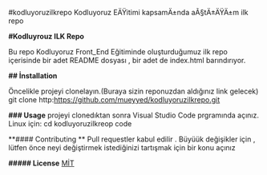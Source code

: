#kodluyoruzilkrepo
Kodluyoruz EÄŸitimi kapsamÄ±nda aÃ§tÄ±ÄŸÄ±m ilk repo

**#Kodluyrouz ILK Repo** 

Bu repo Kodluyoruz Front_End Eğitiminde oluşturduğumuz ilk repo içerisinde bir adet README dosyası , bir adet de index.html barındırıyor.

**## İnstallation**

Öncelikle projeyi clonelayın.(Buraya sizin reponuzdan aldığınız link gelecek)
git clone http:https://github.com/mueyyed/kodluyoruzilkrepo.git

**### Usage**
projeyi clonedıktan sonra Visual Studio Code prgramında açınız.
Linux için:
cd kodluyoruzilkreop
code

**#### Contributing **
Pull requestler kabul edilir . Büyüük değişikler için , lütfen önce neyi değiştirmek istediğinizi tartışmak için bir konu açınız 

**##### License**
[MİT](https://www.google.com/search?q=mit+university&rlz=1C1CHBF_enTR928TR928&ei=Z4XmYL-CN4O4kwWG6bfoCQ&gs_ssp=eJzj4tDP1TcwKSqvMGD04svNLFEozcssSy0qziypBABtJQj4&oq=mit+uni&gs_lcp=Cgdnd3Mtd2l6EAMYADIHCC4QQxCTAjIECAAQQzICCAAyAggAMgIIADICCAAyAggAMgQIABBDMgIILjICCAA6BwgAEEcQsAM6BwgAELADEEM6DQguELADEMgDEEMQkwI6CgguELADEMgDEEM6BAguEEM6BggAEBYQHjoICAAQFhAKEB5KBQg4EgExSgQIQRgAUMYoWNQ9YO1NaARwAngAgAGmAogBiBCSAQMyLTiYAQCgAQGqAQdnd3Mtd2l6yAEPwAEB&sclient=gws-wiz)
